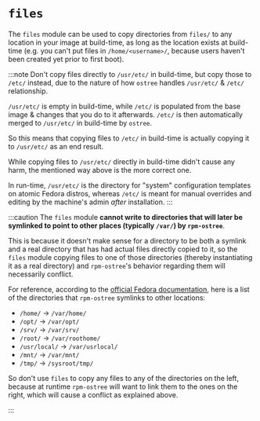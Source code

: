 # `files`

The `files` module can be used to copy directories from `files/` to
any location in your image at build-time, as long as the location exists at
build-time (e.g. you can't put files in `/home/<username>/`, because users
haven't been created yet prior to first boot).

:::note
Don't copy files directly to `/usr/etc/` in build-time, but copy those to `/etc/` instead,
due to the nature of how `ostree` handles `/usr/etc/` & `/etc/` relationship.

`/usr/etc/` is empty in build-time, while `/etc/` is populated from the base image & changes that you do to it afterwards.
`/etc/` is then automatically merged to `/usr/etc/` in build-time by `ostree`.

So this means that copying files to `/etc/` in build-time is actually copying it to `/usr/etc/` as an end result.

While copying files to `/usr/etc/` directly in build-time didn't cause any harm,
the mentioned way above is the more correct one.

In run-time, `/usr/etc/` is the directory for "system"
configuration templates on atomic Fedora distros, whereas `/etc/` is meant for
manual overrides and editing by the machine's admin *after* installation.
:::

:::caution
The `files` module **cannot write to directories that will later be symlinked
to point to other places (typically `/var/`) by `rpm-ostree`**.

This is because it doesn't make sense for a directory to be both a symlink and
a real directory that has had actual files directly copied to it, so the
`files` module copying files to one of those directories (thereby instantiating
it as a real directory) and `rpm-ostree`'s behavior regarding them will
necessarily conflict.

For reference, according to the [official Fedora
documentation](https://docs.fedoraproject.org/en-US/fedora-silverblue/technical-information/#filesystem-layout),
here is a list of the directories that `rpm-ostree` symlinks to other
locations:

- `/home/` → `/var/home/`
- `/opt/` → `/var/opt/`
- `/srv/` → `/var/srv/`
- `/root/` → `/var/roothome/`
- `/usr/local/` → `/var/usrlocal/`
- `/mnt/` → `/var/mnt/`
- `/tmp/` → `/sysroot/tmp/`

So don't use `files` to copy any files to any of the directories on the left,
because at runtime `rpm-ostree` will want to link them to the ones on the
right, which will cause a conflict as explained above.

:::
